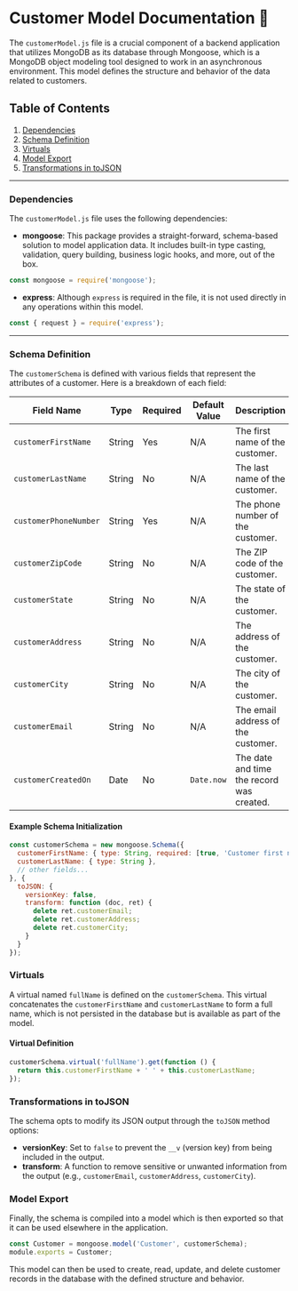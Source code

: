 # Customer Model Documentation 📄

The `customerModel.js` file is a crucial component of a backend application that utilizes MongoDB as its database through Mongoose, which is a MongoDB object modeling tool designed to work in an asynchronous environment. This model defines the structure and behavior of the data related to customers.

## Table of Contents

1. [Dependencies](#dependencies)
2. [Schema Definition](#schema-definition)
3. [Virtuals](#virtuals)
4. [Model Export](#model-export)
5. [Transformations in toJSON](#transformations-in-tojson)

---

### Dependencies

The `customerModel.js` file uses the following dependencies:

- **mongoose**: This package provides a straight-forward, schema-based solution to model application data. It includes built-in type casting, validation, query building, business logic hooks, and more, out of the box.

```javascript
const mongoose = require('mongoose');
```

- **express**: Although `express` is required in the file, it is not used directly in any operations within this model.

```javascript
const { request } = require('express');
```

---

### Schema Definition

The `customerSchema` is defined with various fields that represent the attributes of a customer. Here is a breakdown of each field:

| Field Name            | Type     | Required | Default Value | Description                          |
|-----------------------|----------|----------|---------------|--------------------------------------|
| `customerFirstName`   | String   | Yes      | N/A           | The first name of the customer.      |
| `customerLastName`    | String   | No       | N/A           | The last name of the customer.       |
| `customerPhoneNumber` | String   | Yes      | N/A           | The phone number of the customer.    |
| `customerZipCode`     | String   | No       | N/A           | The ZIP code of the customer.        |
| `customerState`       | String   | No       | N/A           | The state of the customer.           |
| `customerAddress`     | String   | No       | N/A           | The address of the customer.         |
| `customerCity`        | String   | No       | N/A           | The city of the customer.            |
| `customerEmail`       | String   | No       | N/A           | The email address of the customer.   |
| `customerCreatedOn`   | Date     | No       | `Date.now`    | The date and time the record was created. |

#### Example Schema Initialization

```javascript
const customerSchema = new mongoose.Schema({
  customerFirstName: { type: String, required: [true, 'Customer first name is required.'] },
  customerLastName: { type: String },
  // other fields...
}, {
  toJSON: {
    versionKey: false,
    transform: function (doc, ret) {
      delete ret.customerEmail;
      delete ret.customerAddress;
      delete ret.customerCity;
    }
  }
});
```

### Virtuals

A virtual named `fullName` is defined on the `customerSchema`. This virtual concatenates the `customerFirstName` and `customerLastName` to form a full name, which is not persisted in the database but is available as part of the model.

#### Virtual Definition

```javascript
customerSchema.virtual('fullName').get(function () {
  return this.customerFirstName + ' ' + this.customerLastName;
});
```

### Transformations in toJSON

The schema opts to modify its JSON output through the `toJSON` method options:

- **versionKey**: Set to `false` to prevent the `__v` (version key) from being included in the output.
- **transform**: A function to remove sensitive or unwanted information from the output (e.g., `customerEmail`, `customerAddress`, `customerCity`).

### Model Export

Finally, the schema is compiled into a model which is then exported so that it can be used elsewhere in the application.

```javascript
const Customer = mongoose.model('Customer', customerSchema);
module.exports = Customer;
```

This model can then be used to create, read, update, and delete customer records in the database with the defined structure and behavior.